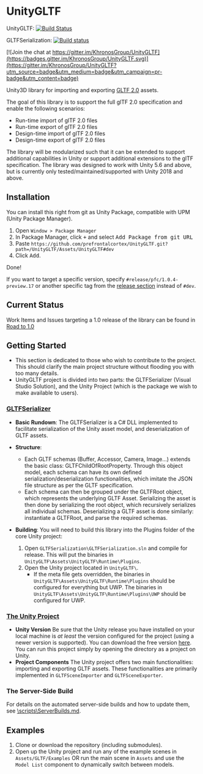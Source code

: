 # UnityGLTF

UnityGLTF: [![Build Status](https://travis-ci.org/KhronosGroup/UnityGLTF.svg?branch=master)](https://travis-ci.org/KhronosGroup/UnityGLTF)

GLTFSerialization: [![Build status](https://ci.appveyor.com/api/projects/status/amgnavcqiiiqhjbl/branch/master?svg=true)](https://ci.appveyor.com/project/Khronoswebmaster/unitygltf/branch/master)

[![Join the chat at https://gitter.im/KhronosGroup/UnityGLTF](https://badges.gitter.im/KhronosGroup/UnityGLTF.svg)](https://gitter.im/KhronosGroup/UnityGLTF?utm_source=badge&utm_medium=badge&utm_campaign=pr-badge&utm_content=badge)

Unity3D library for importing and exporting [GLTF 2.0](https://github.com/KhronosGroup/glTF/) assets.

The goal of this library is to support the full glTF 2.0 specification and enable the following scenarios:
- Run-time import of glTF 2.0 files
- Run-time export of glTF 2.0 files
- Design-time import of glTF 2.0 files
- Design-time export of glTF 2.0 files

The library will be modularized such that it can be extended to support additional capabilities in Unity or support additional extensions to the glTF specification.  The library was designed to work with Unity 5.6 and above, but is currently only tested/maintained/supported with Unity 2018 and above.

## Installation

You can install this right from git as Unity Package, compatible with UPM (Unity Package Manager).
1. Open `Window > Package Manager`
2. In Package Manager, click <kbd>+</kbd> and select <kbd>Add Package from git URL</kbd>
3. Paste ```https://github.com/prefrontalcortex/UnityGLTF.git?path=/UnityGLTF/Assets/UnityGLTF#dev```
4. Click <kbd>Add</kbd>.  
   
Done!  

If you want to target a specific version, specify `#release/pfc/1.0.4-preview.17` or another specific tag from the [release section](https://github.com/prefrontalcortex/UnityGLTF/releases) instead of `#dev`.

## Current Status

Work Items and Issues targeting a 1.0 release of the library can be found in
[Road to 1.0](https://github.com/KhronosGroup/UnityGLTF/projects/1)

## Getting Started

- This section is dedicated to those who wish to contribute to the project. This should clarify the main project structure without flooding you with too many details.
- UnityGLTF project is divided into two parts: the GLTFSerializer (Visual Studio Solution), and the Unity Project (which is the package we wish to make available to users).

### [GLTFSerializer](https://github.com/KhronosGroup/UnityGLTF/tree/master/GLTFSerialization)

- **Basic Rundown**: The GLTFSerializer is a C# DLL implemented to facilitate serialization of the Unity asset model, and deserialization of GLTF assets.

- **Structure**: 
	- Each GLTF schemas (Buffer, Accessor, Camera, Image...) extends the basic class: GLTFChildOfRootProperty. Through this object model, each schema can have its own defined serialization/deserialization functionalities, which imitate the JSON file structure as per the GLTF specification.
	- Each schema can then be grouped under the GLTFRoot object, which represents the underlying GLTF Asset. Serializing the asset is then done by serializing the root object, which recursively serializes all individual schemas. Deserializing a GLTF asset is done similarly: instantiate a GLTFRoot, and parse the required schemas.
- **Building**: You will need to build this library into the Plugins folder of the core Unity project: 
	1. Open `GLTFSerialization\GLTFSerialization.sln` and compile for release. This will put the binaries in `UnityGLTF\Assets\UnityGLTF\Runtime\Plugins`.
	2. Open the Unity project located in `UnityGLTF\`.
		* If the meta file gets overridden, the binaries in `UnityGLTF\Assets\UnityGLTF\Runtime\Plugins` should be configured for everything but UWP. The binaries in `UnityGLTF\Assets\UnityGLTF\Runtime\Plugins\UWP` should be configured for UWP.

### [The Unity Project](https://github.com/KhronosGroup/UnityGLTF/tree/master/UnityGLTF)

- **Unity Version**
	Be sure that the Unity release you have installed on your local machine is *at least* the version configured for the project (using a newer version is supported). You can download the free version [here](https://unity3d.com/get-unity/download/archive). You can run this project simply by opening the directory as a project on Unity.
- **Project Components**
	The Unity project offers two main functionalities: importing and exporting GLTF assets. These functionalities are primarily implemented in `GLTFSceneImporter` and `GLTFSceneExporter`.

### The Server-Side Build

For details on the automated server-side builds and how to update them, see [\scripts\ServerBuilds.md](https://github.com/KhronosGroup/UnityGLTF/blob/master/scripts/ServerBuilds.md).

## Examples

1. Clone or download the repository (including submodules).
2. Open up the Unity project and run any of the example scenes in `Assets/GLTF/Examples` OR run the main scene in `Assets` and use the `Model List` component to dynamically switch between models.

